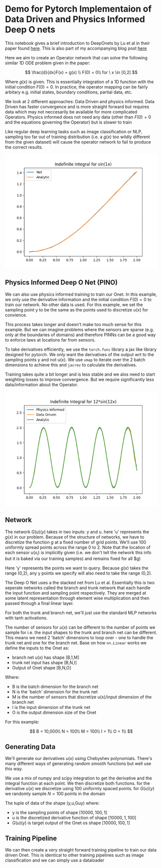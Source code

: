 # Demo for Pytorch Implementaion of Data Driven and Physics Informed Deep O nets


This notebook gives a brief introduction to DeepOnets by Lu et al in their paper found [here](https://arxiv.org/abs/1910.03193). This is also part of my accompanying blog post [here](https://johncsu.github.io/DeepONet_Demo/)


Here we aim to create an Operator network that can solve the following similar 1D ODE problem given in the paper:

$$
\frac{d}{dx}F(x) = g(x) \\
F(0) = 0\\
for \  x \in [0,2]
$$

Where $g(x)$ is given. This is essentially integration of a 1D function with the initial condition $F(0) = 0$. In practice, the operator mapping can be fairly arbitary e.g. initial states, boundary conditions, partial data, etc.

We look at 2 different approaches: Data Driven and physics informed. Data Driven has faster convergence and is more straight forward but requires data which may not neccesarily be available for more complicated Operators. Physics informed does not need any data (other than $F(0) = 0$ and the equations governing the Operator) but is slower to train

Like regular deep learning tasks such as image classification or NLP, sampling too far out of training distribution (i.e. a $g(x)$ too wildly different from the given dataset) will cause the operator network to fail to produce the correct results.

<img src='Different a.gif'>

## Physics Informed Deep O Net (PINO)

We can also use physics informed training to train our Onet. In this example, we only use the derivative information and the initial condition $F(0)=0$ to train our network. No other data is used. For this example, we set the sampling point y to be the same as the points used to discretize $u(x)$ for convience.

This process takes longer and doesn't make too much sense for this example. But we can imagine problems where the sensors are sparse (e.g. only at the boundaries of domains) and therefore PINNs can be a good way to enforce laws at locations far from sensors.

To take derivatives efficiently, we use the `torch.func` library a jax like library designed for pytorch. We only want the derivatives of the output wrt to the sampling points y and not u(x). We use `vmap` to iterate over the 2 batch dimensions to achieve this and `jacrev` to calculate the derivatives.

Training takes quite a bit longer and is less stable and we alos need to start weighting losses to improve convergence. But we require significantly less data/information about the Operator.

<img src='PINO_vs_DataDriven.png'>

## Network

The network $G(u)(y)$ takes in two inputs: y and u. here 'u' represents the $g(x)$ in our problem. Because of the structure of networks, we have to discretize the function $g$ at a fixed number of grid points. We'll use 100 uniformly spread points across the range 0 to 2. Note that the location of each sensor $u(x_i)$ is implicitly given (i.e. we don't tell the network this info but it is baked via our training samples) and remains fixed for all $g) 

Here 'y' represents the points we want to query. Because $g(x)$ takes the range (0,2), any y points we specify will also need to take the range (0,2).

The Deep O Net uses a the stacked net from Lu et al. Essentially this is two seperate networks called the branch and trunk network that each handle the input function and sampling point respectively. They are merged at some latent representation through element wise multiplication and then passed through a final linear layer.

For both the trunk and branch net, we'll just use the standard MLP networks with tanh activations.

The number of sensors for $u(x)$ can be different to the number of points we sample for i.e. the input shapes to the trunk and branch net can be different. This means we need 2 'batch' dimensions to loop over - one to handle the trunk net and one for the branch net. Base on how `nn.Linear` works we define the inputs to the Onet as:

- branch net $u(x)$ has shape [B,1,M]
- trunk net input has shape [B,N,I]
- Output of Onet shape [B,N,O]

Where:
- B is the batch dimension for the branch net
- N is the 'batch' dimension for the trunk net
- M is the number of sensors that discretize u(x)/input dimension of the branch net
- I is the input dimension of the trunk net
- O is the output dimension size of the Onet

For this example:

$$
B = 10,000\\
N = 100\\
M = 100\\
I = 1\\
O = 1\\
$$

## Generating Data

We'll generate our derivatives $u(x)$ using Chebyshev polynomials. There's many different ways of generating random smooth functions but well use this way.

We use a mix of numpy and scipy integration to get the derivative and the integral function at each point. We then discretize both functions. for the derivative $u(x)$ we discretize using 100 uniformly spaced points. for $G(u)(y)$ we randomly sample $N = 100$ points in the domain

The tuple of data of the shape (y,u,Guy) where:
- y is the sampling points of shape $[10000,100,1]$
- u is the discretized derivative function of shape $[10000,1,100]$
- $G(u)(y)$ is target output of the Onet os shape $[10000,100,1]$

## Training Pipeline

We can then create a very straight forward training pipeline to train our data driven Onet. This is identical to other training pipelines such as image classification and we can simply use a dataloader


